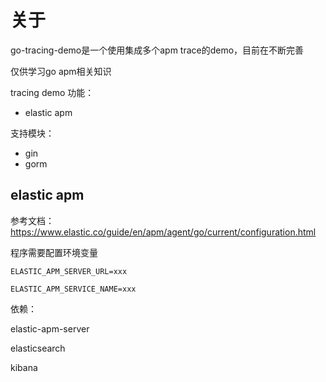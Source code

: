 # 关于

go-tracing-demo是一个使用集成多个apm trace的demo，目前在不断完善

仅供学习go apm相关知识



tracing demo 功能：

- elastic apm



支持模块：

- gin
- gorm



## elastic apm

参考文档：https://www.elastic.co/guide/en/apm/agent/go/current/configuration.html



程序需要配置环境变量

```
ELASTIC_APM_SERVER_URL=xxx

ELASTIC_APM_SERVICE_NAME=xxx
```

依赖：

elastic-apm-server

elasticsearch

kibana